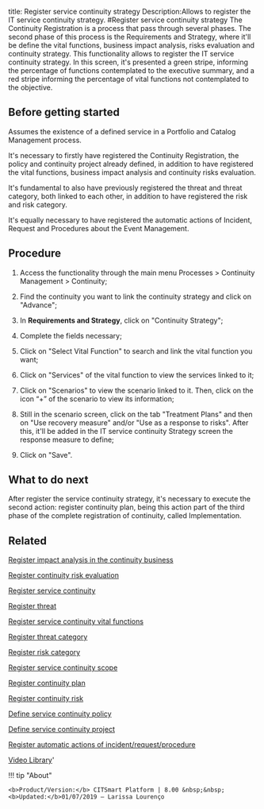 title: Register service continuity strategy
Description:Allows to register the IT service continuity strategy.
#Register service continuity strategy
The Continuity Registration is a process that pass through several phases. The second phase of this process is the Requirements and Strategy, where it'll be define the vital functions, business impact analysis, risks evaluation and continuity strategy. This functionality allows to register the IT service continuity strategy.
In this screen, it's presented a green stripe, informing the percentage of functions contemplated to the executive summary, and a red stripe informing the percentage of vital functions not contemplated to the objective.

Before getting started
--------------------------

Assumes the existence of a defined service in a Portfolio and Catalog Management
process.

It's necessary to firstly have registered the Continuity Registration, the
policy and continuity project already defined, in addition to have registered
the vital functions, business impact analysis and continuity risks evaluation.

It's fundamental to also have previously registered the threat and threat
category, both linked to each other, in addition to have registered the risk and
risk category.

It's equally necessary to have registered the automatic actions of Incident,
Request and Procedures about the Event Management.

Procedure
-------------

1.  Access the functionality through the main menu Processes \> Continuity
    Management \> Continuity;

2.  Find the continuity you want to link the continuity strategy and click on
    "Advance";

3.  In **Requirements and Strategy**, click on "Continuity Strategy";

4.  Complete the fields necessary;

5.  Click on "Select Vital Function" to search and link the vital function you
    want;

6.  Click on "Services" of the vital function to view the services linked to it;

7.  Click on "Scenarios" to view the scenario linked to it. Then, click on the
    icon “+” of the scenario to view its information;

8.  Still in the scenario screen, click on the tab "Treatment Plans" and then on
    "Use recovery measure" and/or "Use as a response to risks". After this,
    it'll be added in the IT service continuity Strategy screen the response
    measure to define;

9.  Click on "Save".

What to do next
-------------------

After register the service continuity strategy, it's necessary to execute the
second action: register continuity plan, being this action part of the third
phase of the complete registration of continuity, called Implementation.

Related
-----------

[Register impact analysis in the continuity business](/en-us/citsmart-platform-8/processes/continuity/use/impact-analysis-continuity-business.html)

[Register continuity risk evaluation](/en-us/citsmart-platform-8/processes/continuity/use/continuity-risk-evaluation.html)

[Register service continuity](/en-us/citsmart-platform-8/processes/continuity/use/register-service-continuity.html)

[Register threat](/en-us/citsmart-platform-8/processes/continuity/use/register-threat.html)

[Register service continuity vital functions](/en-us/citsmart-platform-8/processes/continuity/use/continuity-vital-functions.html)

[Register threat category](/en-us/citsmart-platform-8/processes/continuity/use/threat-category.html)

[Register risk category](/en-us/citsmart-platform-8/processes/continuity/use/risk-category.html)

[Register service continuity scope](/en-us/citsmart-platform-8/processes/continuity/use/service-continuity-scope.html)

[Register continuity plan](/en-us/citsmart-platform-8/processes/continuity/use/continuity-plan.html)

[Register continuity risk](/en-us/citsmart-platform-8/processes/continuity/use/register-continuity-risk.html)

[Define service continuity policy](/en-us/citsmart-platform-8/processes/continuity/use/continuity-policy.html)

[Define service continuity project](/en-us/citsmart-platform-8/processes/continuity/use/service-continuity-project.html)

[Register automatic actions of incident/request/procedure](/en-us/citsmart-platform-8/additional-features/automation-of-operation/configuration/register-automatic-actions-incident-request-procedure.html)

<i class='fa fa-youtube-play  fa-2x' style='color:#97ce17;vertical-align: middle;'> </i> [Video Library](https://www.youtube.com/playlist?list=PLB5qK2uzf2RPwpIsGu97d5LVHeTNzpTMC)'

!!! tip "About"

    <b>Product/Version:</b> CITSmart Platform | 8.00 &nbsp;&nbsp;
    <b>Updated:</b>01/07/2019 – Larissa Lourenço

